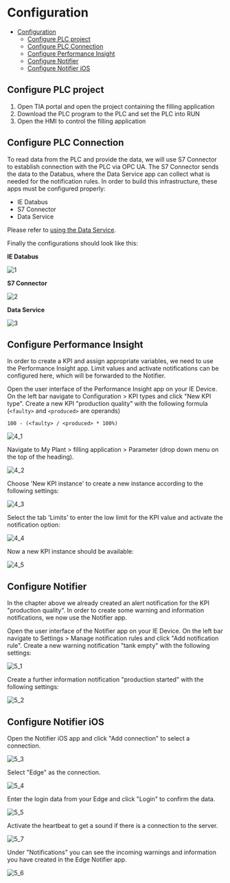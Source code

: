 # Configuration

- [Configuration](#configuration)
  - [Configure PLC project](#configure-plc-project)
  - [Configure PLC Connection](#configure-plc-connection)
  - [Configure Performance Insight](#configure-performance-insight)
  - [Configure Notifier](#configure-notifier)
  - [Configure Notifier iOS](#configure-notifier-ios)

## Configure PLC project

1) Open TIA portal and open the project containing the filling application
2) Download the PLC program to the PLC and set the PLC into RUN
3) Open the HMI to control the filling application

## Configure PLC Connection

To read data from the PLC and provide the data, we will use S7 Connector to establish connection with the PLC via OPC UA.
The S7 Connector sends the data to the Databus, where the Data Service app can collect what is needed for the notification rules.
In order to build this infrastructure, these apps must be configured properly:

- IE Databus
- S7 Connector
- Data Service

Please refer to [using the Data Service](https://github.com/industrial-edge/data-service).

Finally the configurations should look like this:

**IE Databus**

![1](graphics/1_Databus.PNG)

**S7 Connector**

![2](graphics/2_S7_Connector.PNG)

**Data Service**

![3](graphics/3_DataService.PNG)

## Configure Performance Insight

In order to create a KPI and assign appropriate variables, we need to use the Performance Insight app.
Limit values and activate notifications can be configured here, which will be forwarded to the Notifier.

Open the user interface of the Performance Insight app on your IE Device. On the left bar navigate to Configuration > KPI types and click "New KPI type".
Create a new KPI "production quality" with the following formula (`<faulty>` and `<produced>` are operands)

`100 - (<faulty> / <produced> * 100%)`

![4_1](graphics/4_1_PerformanceInsight.png)

Navigate to My Plant > filling application > Parameter (drop down menu on the top of the heading).

![4_2](graphics/4_2_PerformanceInsight.png)

Choose 'New KPI instance' to create a new instance according to the following settings:

![4_3](graphics/4_3_PerformanceInsight.png)

Select the tab 'Limits' to enter the low limit for the KPI value and activate the notification option:

![4_4](graphics/4_4_PerformanceInsight.png)

Now a new KPI instance should be available:

![4_5](graphics/4_5_PerformanceInsight.png)

## Configure Notifier

In the chapter above we already created an alert notification for the KPI "production quality".
In order to create some warning and information notifications, we now use the Notifier app.

Open the user interface of the Notifier app on your IE Device. On the left bar navigate to Settings > Manage notification rules and click "Add notification rule".
Create a new warning notification "tank empty" with the following settings:

![5_1](graphics/5_1_Notifier.PNG)

Create a further information notification "production started" with the following settings:

![5_2](graphics/5_2_Notifier.PNG)

## Configure Notifier iOS

Open the Notifier iOS app and click "Add connection" to select a connection.

![5_3](graphics/Notifier_iOS_add_connection.PNG)

Select "Edge" as the connection.

![5_4](graphics/Notifier_iOS_choose_connection.PNG)

Enter the login data from your Edge and click "Login" to confirm the data.

![5_5](graphics/Notifier_iOS_add_connection_login_data.PNG)

Activate the heartbeat to get a sound if there is a connection to the server.

![5_7](graphics/Notifier_iOS_use_heartbeat.PNG)

Under "Notifications" you can see the incoming warnings and information you have created in the Edge Notifier app.

![5_6](graphics/Notifier_iOS_overview_warning.PNG)
